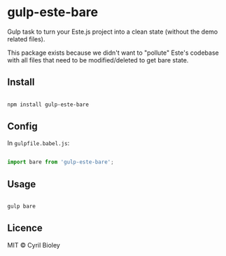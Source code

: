 # gulp-este-bare

Gulp task to turn your Este.js project into a clean state (without the demo related files).

This package exists because we didn't want to "pollute" Este's codebase with all
files that need to be modified/deleted to get bare state.

## Install

```bash

npm install gulp-este-bare
```

## Config

In `gulpfile.babel.js`:

```js

import bare from 'gulp-este-bare';

```

## Usage

```bash

gulp bare

```

## Licence

MIT © Cyril Bioley
